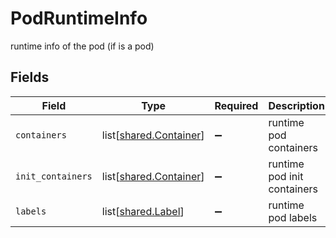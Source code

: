 # PodRuntimeInfo

runtime info of the pod (if is a pod)


## Fields

| Field                                                          | Type                                                           | Required                                                       | Description                                                    |
| -------------------------------------------------------------- | -------------------------------------------------------------- | -------------------------------------------------------------- | -------------------------------------------------------------- |
| `containers`                                                   | list[[shared.Container](undefined/models/shared/container.md)] | :heavy_minus_sign:                                             | runtime pod containers                                         |
| `init_containers`                                              | list[[shared.Container](undefined/models/shared/container.md)] | :heavy_minus_sign:                                             | runtime pod init containers                                    |
| `labels`                                                       | list[[shared.Label](undefined/models/shared/label.md)]         | :heavy_minus_sign:                                             | runtime pod labels                                             |